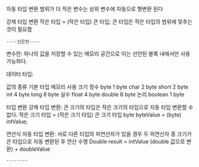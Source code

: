 자동 타입 변환
    범위가 더 작은 변수는 상위 변수에 자동으로 형변환 된다

강제 타입 변환
    작은 타입 = (작은 타입) 큰 타입;
    큰 타입은 작은 타입의 범위에 맞추는 것이 필요함

    ----신은빈----
    
변수란: 하나의 값을 저장할 수 있는 메모리 공간으로 이는 선언된 블록 내에서만 사용 가능하다. 

데이터 타입: 

값의 종류	기본 타입	메모리 사용 크기
정수	byte	1 byte
	char	2 byte
	short	2 byte
	int	4 byte
	long 	8 byte
실수	float	4 byte
	double	8 byte
논리		boolean	1 byte

타입 변환
	강제 타입 변환: 큰 크기의 타입은 작은 크기의 타입으로 자동 타입 변환할 수 없다. 
		작은 크기 타입 = (작은 크기 타입) 큰 크기 타입 
		byte byteValue = (byte) intValue; 
	
연산식 자동 타입 변환: 서로 다른 타입의 피연산자가 있을 경우 두 피연산자 중 크기가 큰 타입으로 자동 변환된 후 연산 수행 
		Double result = intValue (double 값으로 변환) + doubleValue 
        
    --------        
